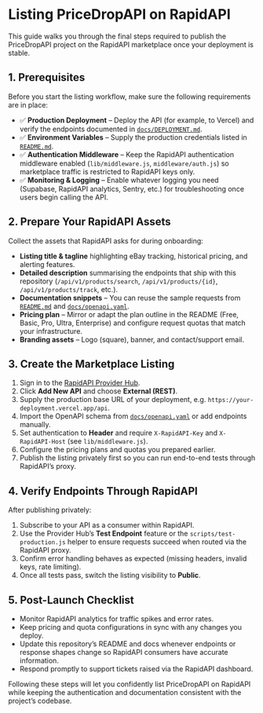 # Listing PriceDropAPI on RapidAPI

This guide walks you through the final steps required to publish the PriceDropAPI project on the RapidAPI marketplace once your deployment is stable.

## 1. Prerequisites

Before you start the listing workflow, make sure the following requirements are in place:

- ✅ **Production Deployment** – Deploy the API (for example, to Vercel) and verify the endpoints documented in [`docs/DEPLOYMENT.md`](./DEPLOYMENT.md).
- ✅ **Environment Variables** – Supply the production credentials listed in [`README.md`](../README.md#required-environment-variables).
- ✅ **Authentication Middleware** – Keep the RapidAPI authentication middleware enabled (`lib/middleware.js`, `middleware/auth.js`) so marketplace traffic is restricted to RapidAPI keys only.
- ✅ **Monitoring & Logging** – Enable whatever logging you need (Supabase, RapidAPI analytics, Sentry, etc.) for troubleshooting once users begin calling the API.

## 2. Prepare Your RapidAPI Assets

Collect the assets that RapidAPI asks for during onboarding:

- **Listing title & tagline** highlighting eBay tracking, historical pricing, and alerting features.
- **Detailed description** summarising the endpoints that ship with this repository (`/api/v1/products/search`, `/api/v1/products/{id}`, `/api/v1/products/track`, etc.).
- **Documentation snippets** – You can reuse the sample requests from [`README.md`](../README.md#-quick-start-rapidapi) and [`docs/openapi.yaml`](./openapi.yaml).
- **Pricing plan** – Mirror or adapt the plan outline in the README (Free, Basic, Pro, Ultra, Enterprise) and configure request quotas that match your infrastructure.
- **Branding assets** – Logo (square), banner, and contact/support email.

## 3. Create the Marketplace Listing

1. Sign in to the [RapidAPI Provider Hub](https://rapidapi.com/provider/hub).
2. Click **Add New API** and choose **External (REST)**.
3. Supply the production base URL of your deployment, e.g. `https://your-deployment.vercel.app/api`.
4. Import the OpenAPI schema from [`docs/openapi.yaml`](./openapi.yaml) or add endpoints manually.
5. Set authentication to **Header** and require `X-RapidAPI-Key` and `X-RapidAPI-Host` (see `lib/middleware.js`).
6. Configure the pricing plans and quotas you prepared earlier.
7. Publish the listing privately first so you can run end-to-end tests through RapidAPI’s proxy.

## 4. Verify Endpoints Through RapidAPI

After publishing privately:

1. Subscribe to your API as a consumer within RapidAPI.
2. Use the Provider Hub’s **Test Endpoint** feature or the `scripts/test-production.js` helper to ensure requests succeed when routed via the RapidAPI proxy.
3. Confirm error handling behaves as expected (missing headers, invalid keys, rate limiting).
4. Once all tests pass, switch the listing visibility to **Public**.

## 5. Post-Launch Checklist

- Monitor RapidAPI analytics for traffic spikes and error rates.
- Keep pricing and quota configurations in sync with any changes you deploy.
- Update this repository’s README and docs whenever endpoints or response shapes change so RapidAPI consumers have accurate information.
- Respond promptly to support tickets raised via the RapidAPI dashboard.

Following these steps will let you confidently list PriceDropAPI on RapidAPI while keeping the authentication and documentation consistent with the project’s codebase.